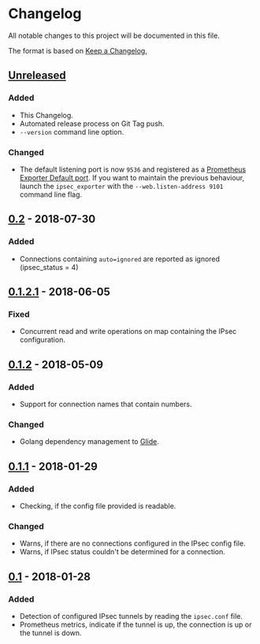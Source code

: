 # Changelog
All notable changes to this project will be documented in this file.

The format is based on [Keep a Changelog](https://keepachangelog.com/en/1.0.0/),

## [Unreleased]
### Added
- This Changelog.
- Automated release process on Git Tag push.
- `--version` command line option.

### Changed
- The default listening port is now `9536` and registered as a [Prometheus Exporter Default port](https://github.com/prometheus/prometheus/wiki/Default-port-allocations).
  If you want to maintain the previous behaviour, launch the `ipsec_exporter` with the `--web.listen-address 9101`
  command line flag.

## [0.2](https://github.com/dennisstritzke/ipsec_exporter/releases/tag/v0.2) - 2018-07-30
### Added
- Connections containing `auto=ignored` are reported as ignored (ipsec_status = 4)

## [0.1.2.1](https://github.com/dennisstritzke/ipsec_exporter/releases/tag/v0.1.2.1) - 2018-06-05
### Fixed
- Concurrent read and write operations on map containing the IPsec configuration.

## [0.1.2](https://github.com/dennisstritzke/ipsec_exporter/releases/tag/v0.1.2) - 2018-05-09
### Added
- Support for connection names that contain numbers.

### Changed
- Golang dependency management to [Glide](https://github.com/Masterminds/glide). 

## [0.1.1](https://github.com/dennisstritzke/ipsec_exporter/releases/tag/v0.1.1) - 2018-01-29
### Added
- Checking, if the config file provided is readable.

### Changed
- Warns, if there are no connections configured in the IPsec config file. 
- Warns, if IPsec status couldn't be determined for a connection.

## [0.1](https://github.com/dennisstritzke/ipsec_exporter/releases/tag/v0.1) - 2018-01-28 
### Added
- Detection of configured IPsec tunnels by reading the `ipsec.conf` file.
- Prometheus metrics, indicate if the tunnel is up, the connection is up or the tunnel is down.

[Unreleased]: https://github.com/dennisstritzke/ipsec_exporter/compare/v0.2...HEAD
[0.2]: https://github.com/dennisstritzke/ipsec_exporter/compare/v0.1.2.1...v0.2
[0.1.2.1]: https://github.com/dennisstritzke/ipsec_exporter/compare/v0.1.2...v0.1.2.1
[0.1.2]: https://github.com/dennisstritzke/ipsec_exporter/compare/v0.1.1...v0.1.2
[0.1.1]: https://github.com/dennisstritzke/ipsec_exporter/compare/v0.1...v0.1.1